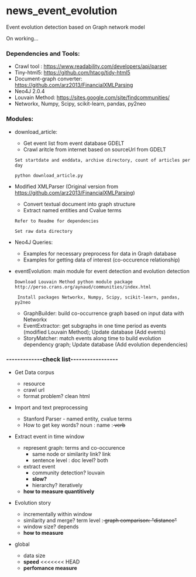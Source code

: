 # news_event_evolution
Event evolution detection based on Graph network model

On working...
### Dependencies and Tools:
* Crawl tool : https://www.readability.com/developers/api/parser
* Tiny-html5: https://github.com/htacg/tidy-html5
* Document-graph converter: https://github.com/arz2013/FinancialXMLParsing
* Neo4J 2.0.4
* Louvain Method: https://sites.google.com/site/findcommunities/
* Networkx, Numpy, Scipy, scikit-learn, pandas, py2neo

### Modules:
* download_article: 
  - Get event list from event database GDELT
  - Crawl aritcle from internet based on sourceUrl from GDELT
  
  `Set startdate and enddata, archive directory, count of articles per day`

  `python download_article.py`

* Modified XMLParser (Original version from https://github.com/arz2013/FinancialXMLParsing)
  - Convert textual document into graph structure
  - Extract named entities and Cvalue terms
  
  `Refer to Readme for dependencies `

  `Set raw data directory`
  
* Neo4J Queries:  
  - Examples for necessary preprocess for data in Graph database
  - Examples for getting data of interest (co-occurence relationship)
  
* eventEvolution: main module for event detection and evolution detection

   `Download Louvain Method python module package http://perso.crans.org/aynaud/communities/index.html`
   
  ` Install packages Networkx, Numpy, Scipy, scikit-learn, pandas, py2neo`
  - GraphBuilder: build co-occurrence graph based on input data with Networkx
  - EventExtractor: get subgraphs in one time period as events (modified Louvain Method); Update database (Add events)
  - StoryMatcher: match events along time to build evolution dependency graph; Update database (Add evolution dependencies)

### -------------check list-----------------
* Get Data corpus 
  - resource 
  - crawl url
  - format problem? clean html

* Import and text preprocessing
  - Stanford Parser - named entity, cvalue terms
  - How to get key words? noun : name :<del> verb </del>

* Extract event in time window
  - represent graph: terms and co-occurence
    - same node or similarity link? link 
    - sentence level : doc level? both
  - extract event
    - community detection? louvain
    - **slow?**
    - hierarchy? iteratively
  - **how to measure quantitively**

* Evolution story
  - incrementally within window
  - similarity and merge? term level :<del> graph comparison: "distance" </del>
  - window size? depends
  - **how to measure**
  
* global
  - data size
  - **speed**
<<<<<<< HEAD
  - **perfomance measure**
